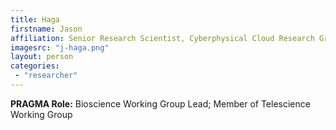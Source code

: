 ```yaml
---
title: Haga
firstname: Jason
affiliation: Senior Research Scientist, Cyberphysical Cloud Research Group, Information Technology Research Institute, AIST
imagesrc: "j-haga.png"
layout: person
categories:
 - "researcher"
---
```


**PRAGMA Role:** Bioscience Working Group Lead; Member of Telescience Working Group

        
        
         
         
